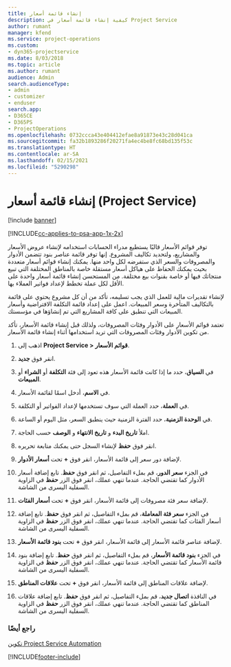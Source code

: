 ```yaml
---
title: إنشاء قائمة أسعار
description: كيفية إنشاء قائمة أسعار في Project Service
author: rumant
manager: kfend
ms.service: project-operations
ms.custom:
- dyn365-projectservice
ms.date: 8/03/2018
ms.topic: article
ms.author: rumant
audience: Admin
search.audienceType:
- admin
- customizer
- enduser
search.app:
- D365CE
- D365PS
- ProjectOperations
ms.openlocfilehash: 0732ccca43e404412efae8a91873e43c28d041ca
ms.sourcegitcommit: fa32b1893286f20271fa4ec4be8fc68bd135f53c
ms.translationtype: HT
ms.contentlocale: ar-SA
ms.lasthandoff: 02/15/2021
ms.locfileid: "5290298"
---
```

# <a name="create-a-price-list-project-service"></a>إنشاء قائمة أسعار (Project Service)

[!include [banner](../includes/psa-now-project-operations.md)]

[!INCLUDE[cc-applies-to-psa-app-1x-2x](../includes/cc-applies-to-psa-app-1x-2x.md)]

توفر قوائم الأسعار قالبًا يستطيع مدراء الحسابات استخدامه لإنشاء عروض الأسعار والمشاريع، ولتحديد تكاليف المشروع. إنها توفر قائمة عناصر بنود تتضمن الأدوار والمصروفات والسعر الذي ستفرضه لكل واحد منها. يمكنك إنشاء قوائم أسعار متعددة بحيث يمكنك الحفاظ على هياكل أسعار مستقلة خاصة بالمناطق المختلفة التي تبيع منتجاتك فيها أو خاصة بقنوات بيع مختلفة. من المستحسن إنشاء قائمة أسعار واحدة على الأقل لكل عملة تخطط لإعداد فواتير العملاء بها.  
  
لإنشاء تقديرات مالية للعمل الذي يجب تسليمه، تأكد من أن كل مشروع يحتوي على قائمة بالتكاليف المتأخرة وسعر المبيعات. اعمل على إعداد قائمة التكلفة الافتراضية وأسعار المبيعات التي تنطبق على كافة المشاريع التي تم إنشاؤها في مؤسستك.  
  
تعتمد قوائم الأسعار على الأدوار وفئات المصروفات، ولذلك قبل إنشاء قائمة الأسعار، تأكد من تكوين الأدوار وفئات المصروفات التي تريد استخدامها أثناء إنشاء قائمة الأسعار.  
  
1.  اذهب إلى **Project Service > قوائم الأسعار**.  
  
2.  انقر فوق **جديد**.  
  
3.  في **السياق**، حدد ما إذا كانت قائمة الأسعار هذه تعود إلى فئة **التكلفة** أو **الشراء** أو **المبيعات**.  
  
4.  في **الاسم**، أدخل اسمًا لقائمة الأسعار.  
  
5.  في **العملة**، حدد العملة التي سوف تستخدمها لإعداد الفواتير أو التكلفة.  
  
6.  في **الوحدة الزمنية**، حدد الفترة الزمنية حيث ينطبق السعر، مثل اليوم أو الساعة.  
  
7.  املأ **تاريخ البدء** و **تاريخ الانتهاء** و **الوصف** حسب الحاجة.  
  
8.  انقر فوق **حفظ** لإنشاء السجل حتى يمكنك متابعة تحريره.  
  
9. لإضافة دور سعر إلى قائمة الأسعار، انقر فوق **+** تحت **أسعار الأدوار**.  
  
10. في الجزء **سعر الدور**، قم بملء التفاصيل، ثم انقر فوق **حفظ**. تابع إضافة أسعار الأدوار كما تقتضي الحاجة. عندما تنهي عملك، انقر فوق الزر **حفظ** في الزاوية السفلية اليسرى من الشاشة.  
  
11. لإضافة سعر فئة مصروفات إلى قائمة الأسعار، انقر فوق **+** تحت **أسعار الفئات**.  
  
12. في الجزء **سعر فئة المعاملة‬**، قم بملء التفاصيل، ثم انقر فوق **حفظ**. تابع إضافة أسعار الفئات كما تقتضي الحاجة. عندما تنهي عملك، انقر فوق الزر **حفظ** في الزاوية السفلية اليسرى من الشاشة.  
  
13. لإضافة عناصر قائمة الأسعار إلى قائمة الأسعار، انقر فوق **+** تحت **بنود قائمة الأسعار**.  
  
14. في الجزء **بنود قائمة الأسعار**، قم بملء التفاصيل، ثم انقر فوق **حفظ**. تابع إضافة بنود قائمة الأسعار كما تقتضي الحاجة. عندما تنهي عملك، انقر فوق الزر **حفظ** في الزاوية السفلية اليسرى من الشاشة.  
  
15. لإضافة علاقات المناطق إلى قائمة الأسعار، انقر فوق **+** تحت **علاقات المناطق**.  
  
16. في النافذة **اتصال جديد**، قم بملء التفاصيل، ثم انقر فوق **حفظ**. تابع إضافة علاقات المناطق كما تقتضي الحاجة. عندما تنهي عملك، انقر فوق الزر **حفظ** في الزاوية السفلية اليسرى من الشاشة.  
  
### <a name="see-also"></a>راجع أيضًا  
 [تكوين Project Service Automation](../psa/configure.md)


[!INCLUDE[footer-include](../includes/footer-banner.md)]